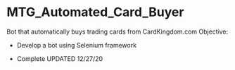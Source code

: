 # MTG_Automated_Card_Buyer
Bot that automatically buys trading cards from CardKingdom.com
Objective:
* Develop a bot using Selenium framework

* Complete UPDATED 12/27/20
